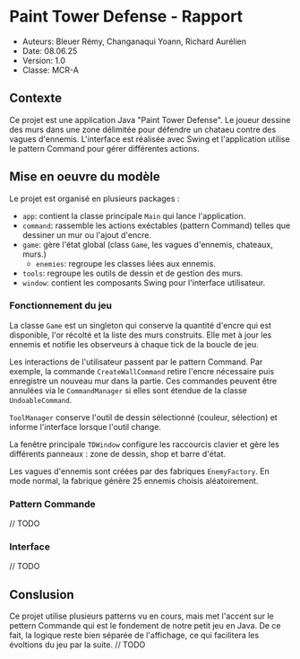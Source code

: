 # Paint Tower Defense - Rapport
- Auteurs: Bleuer Rémy, Changanaqui Yoann, Richard Aurélien
- Date: 08.06.25
- Version: 1.0
- Classe: MCR-A

## Contexte
Ce projet est une application Java "Paint Tower Defense". Le joueur dessine des murs dans une zone délimitée
pour défendre un chataeu contre des vagues d'ennemis. L'interface est réalisée avec Swing et l'application 
utilise le pattern Command pour gérer différentes actions.

## Mise en oeuvre du modèle
Le projet est organisé en plusieurs packages :
- `app`: contient la classe principale `Main` qui lance l'application.
- `command`: rassemble les actions exéctables (pattern Command) telles que dessiner un mur ou l'ajout d'encre.
- `game`: gère l'état global (class `Game`, les vagues d'ennemis, chateaux, murs.)
  - `enemies`: regroupe les classes liées aux ennemis.
- `tools`: regroupe les outils de dessin et de gestion des murs.
- `window`: contient les composants Swing pour l'interface utilisateur.

### Fonctionnement du jeu
La classe `Game` est un singleton qui conserve la quantité d'encre qui est disponible, l'or récolté et la
liste des murs construits. Elle met à jour les ennemis et notifie les observeurs à chaque tick de la boucle de jeu.

Les interactions de l'utilisateur passent par le pattern Command. Par exemple, la commande `CreateWallCommand` retire
l'encre nécessaire puis enregistre un nouveau mur dans la partie. Ces commandes peuvent être annulées via le 
`CommandManager` si elles sont étendue de la classe `UndoableCommand`.

`ToolManager` conserve l'outil de dessin sélectionné (couleur, sélection) et informe l'interface lorsque l'outil change.

La fenêtre principale `TDWindow` configure les raccourcis clavier et gère les différents panneaux : zone de dessin,
shop et barre d'état.

Les vagues d'ennemis sont créées par des fabriques `EnemyFactory`. En mode normal, la fabrique génère 25 ennemis choisis
aléatoirement.

### Pattern Commande
// TODO

### Interface
// TODO

## Conslusion
Ce projet utilise plusieurs patterns vu en cours, mais met l'accent sur le pettern Commande qui est le fondement de notre
petit jeu en Java. De ce fait, la logique reste bien séparée de l'affichage, ce qui facilitera les évoltions du jeu par
la suite.
// TODO
